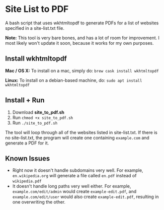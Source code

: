 # Site List to PDF
A bash script that uses wkhtmltopdf to generate PDFs for a list of websites specified in a site-list.txt file.

**Note:** This tool is very bare bones, and has a lot of room for improvement. I most likely won't update it soon, because it works for my own purposes.


## Install wkhtmltopdf
**Mac / OS X:** To install on a mac, simply do: ```brew cask install wkhtmltopdf```

**Linux:** To install on a debian-based machine, do: ```sudo apt install wkhtmltopdf```

## Install + Run
1. Download **site_to_pdf.sh**
2. Run ```chmod +x site_to_pdf.sh```
3. Run ```./site_to_pdf.sh```

The tool will loop through all of the websites listed in site-list.txt. If there is no site-list.txt, the program will create one containing ```example.com``` and generate a PDF for it.

## Known Issues
- Right now it doesn't handle subdomains very well. For example, ```en.wikipedia.org``` will generate a file called ```en.pdf``` instead of ```wikipedia.pdf```
- It doesn't handle long paths very well either. For example, ```example.com/edit/admin``` would create ```example-edit.pdf```, and ```example.com/edit/user``` would also create ```example-edit.pdf```, resulting in one overwriting the other.
